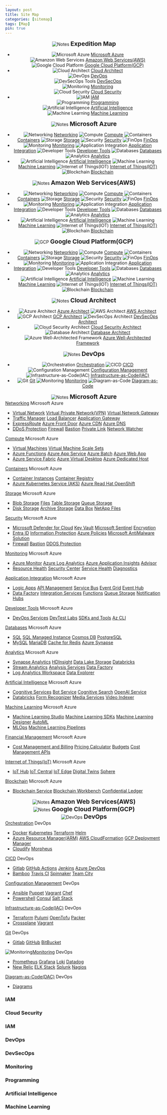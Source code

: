 ```yaml
---
layout: post
title: Site Map
categories: [sitemap]
tags: [Map]
pin: true
---
```

<!-- Notes Start -->
<div class="card categories" align="center">
    <!-- top-category -->
    <div id="a_0" class="card-header d-flex justify-content-between hide-border-bottom">
    <span class="ms-2 align-items-center" style="flex-grow: 1;">
        <img alt="Notes" src="/assets/img/icons/coding-18.svg" />
        <h2 class="mx-2" style="font-size: 1.2rem; display: inline;">Expedition Map</h2>
    </span>
    </div>
    <!-- .card-header -->
      <!-- Sub-categories -->
    <div id="0_111" class="collapse show" aria-expanded="false">
        <ul class="list-group">
            <li class="list-group-item d-flex justify-content-center align-items-center">
                <div class="d-flex align-items-center">
                    <img alt="Microsoft Azure" src="/assets/img/icons/microsoft-azure-18.svg"/>
                    <a href="#a_01" class="mx-2">Microsoft Azure</a>
                </div>
                <div class="d-flex align-items-center">
                    <img alt="Amanzon Web Services" src="/assets/img/icons/amazonwebservices-18.svg"/>
                    <a href="#b_01" class="mx-2">Amazon Web Services(AWS)</a>
                </div>
                <div class="d-flex align-items-center">
                    <img alt="Google Cloud Platform" src="/assets/img/icons/googlecloudplatform-18.svg"/>
                    <a href="#c_01" class="mx-2">Google Cloud Platform(GCP)</a>
                </div>
            </li>
            <li class="list-group-item d-flex justify-content-center align-items-center">
                <div class="d-flex align-items-center">
                    <img alt="Cloud Architect" src="/assets/img/icons/coding-18.svg" />
                    <a href="#d_01" class="mx-2">Cloud Architect</a>
                </div>
                <div class="d-flex align-items-center">
                    <img alt="DevOps" src="/assets/img/icons/coding-18.svg" />
                    <a href="#e_01" class="mx-2">DevOps</a>
                </div>
                <div class="d-flex align-items-center">
                    <img alt="DevSecOps Tools" src="/assets/img/icons/coding-18.svg" />
                    <a href="#" class="mx-2">DevSecOps</a>
                </div>
                <div class="d-flex align-items-center">
                    <img alt="Monitoring" src="/assets/img/icons/monitoring-18.svg" />
                    <a href="#" class="mx-2">Monitoring</a>
                </div>
                <div class="d-flex align-items-center">
                    <img alt="Cloud Security" src="/assets/img/icons/monitoring-18.svg" />
                    <a href="#" class="mx-2">Cloud Security</a>
                </div>
            </li>
            <li class="list-group-item d-flex justify-content-center align-items-center">
                <div class="d-flex align-items-center">
                    <img alt="IAM" src="/assets/img/icons/iam-18.svg" />
                    <a href="#" class="mx-2">IAM</a>
                </div>
                <div class="d-flex align-items-center">
                    <img alt="Programming" src="/assets/img/icons/coding-18.svg" />
                    <a href="#" class="mx-2">Programming</a>
                </div>
                <div class="d-flex align-items-center">
                    <img alt="Artificial Intelligence" src="/assets/img/icons/coding-18.svg" />
                    <a href="#" class="mx-2">Artificial Intelligence</a>
                </div>
                <div class="d-flex align-items-center">
                    <img alt="Machine Learning" src="/assets/img/icons/coding-18.svg" />
                    <a href="#" class="mx-2">Machine Learning</a>
                </div>
            </li>          
        </ul>
    </div>
</div>
<!-- Notes End-->

<!-- Azure Start -->
<div class="card categories" align="center">
    <!-- top-category -->
    <div id="a_01" class="card-header d-flex justify-content-between hide-border-bottom">
    <span class="ms-2 align-items-center" style="flex-grow: 1;">
        <img alt="Notes" src="/assets/img/icons/microsoft-azure-18.svg" />
        <h3 class="mx-2" style="font-size: 1.2rem; display: inline;">Microsoft Azure</h3>
    </span>
    </div>
    <!-- .card-header -->
      <!-- Sub-categories -->
    <div id="a_011" class="collapse show" aria-expanded="false">
        <ul class="list-group align-items-center">
            <li class="list-group-item">
            <img alt="Networking" src="/assets/img/icons/coding-18.svg"/>
            <a href="#a_11" class="mx-2">Networking</a>
            <img alt="Compute" src="/assets/img/icons/coding-18.svg"/>
            <a href="#a_12" class="mx-2">Compute</a>
            <img alt="Containers" src="/assets/img/icons/coding-18.svg"/>
            <a href="#a_13" class="mx-2">Containers</a>
            <img alt="Storage" src="/assets/img/icons/coding-18.svg"/>
            <a href="#a_14" class="mx-2">Storage</a>
            <img alt="Security" src="/assets/img/icons/coding-18.svg" />
            <a href="#a_15" class="mx-2">Security</a>
            <img alt="FinOps" src="/assets/img/icons/coding-18.svg" />
            <a href="#a_23" class="mx-2">FinOps</a>
            </li>
            <li class="list-group-item">
            <img alt="Monitoring" src="/assets/img/icons/monitoring-18.svg" />
            <a href="#a_16" class="mx-2">Monitoring</a>
            <img alt="Application Integration" src="/assets/img/icons/coding-18.svg" />
            <a href="#a_17" class="mx-2">Application Integration</a>
            <img alt="Developer Tools" src="/assets/img/icons/coding-18.svg" />
            <a href="#a_18" class="mx-2">Developer Tools</a>
            <img alt="Databases" src="/assets/img/icons/coding-18.svg" />
            <a href="#a_19" class="mx-2">Databases</a>
            <img alt="Analytics" src="/assets/img/icons/coding-18.svg" />
            <a href="#a_20" class="mx-2">Analytics</a>
            </li>
            <li class="list-group-item">
            <img alt="Artificial Intelligence" src="/assets/img/icons/coding-18.svg" />
            <a href="#a_21" class="mx-2">Artificial Intelligence</a>
            <img alt="Machine Learning" src="/assets/img/icons/coding-18.svg" />
            <a href="#a_22" class="mx-2">Machine Learning</a>
            <img alt="Internet of Things(IOT)" src="/assets/img/icons/coding-18.svg" />
            <a href="#a_24" class="mx-2">Internet of Things(IOT)</a>
            <img alt="Blockchain" src="/assets/img/icons/coding-18.svg" />
            <a href="#a_25" class="mx-2">Blockchain</a>
            </li>  
        </ul>
    </div>
</div>
<!-- Azure End-->

<!-- AWS Start -->
<div class="card categories" align="center">
    <!-- top-category -->
    <div id="b_01" class="card-header d-flex justify-content-between hide-border-bottom">
    <span class="ms-2 align-items-center" style="flex-grow: 1;">
        <img alt="Notes" src="/assets/img/icons/amazonwebservices-18.svg" />
        <h3 class="mx-2" style="font-size: 1.2rem; display: inline;">Amazon Web Services(AWS)</h3>
    </span>
    </div>
    <!-- .card-header -->
      <!-- Sub-categories -->
    <div id="b_011" class="collapse show" aria-expanded="false">
        <ul class="list-group align-items-center">
             <li class="list-group-item">
            <img alt="Networking" src="/assets/img/icons/coding-18.svg"/>
            <a href="#" class="mx-2">Networking</a>
            <img alt="Compute" src="/assets/img/icons/coding-18.svg"/>
            <a href="#" class="mx-2">Compute</a>
            <img alt="Containers" src="/assets/img/icons/coding-18.svg"/>
            <a href="#" class="mx-2">Containers</a>
            <img alt="Storage" src="/assets/img/icons/coding-18.svg"/>
            <a href="#" class="mx-2">Storage</a>
            <img alt="Security" src="/assets/img/icons/coding-18.svg" />
            <a href="#" class="mx-2">Security</a>
            <img alt="FinOps" src="/assets/img/icons/coding-18.svg" />
            <a href="#" class="mx-2">FinOps</a>
            </li>
            <li class="list-group-item">
            <img alt="Monitoring" src="/assets/img/icons/monitoring-18.svg" />
            <a href="#" class="mx-2">Monitoring</a>
            <img alt="Application Integration" src="/assets/img/icons/coding-18.svg" />
            <a href="#" class="mx-2">Application Integration</a>
            <img alt="Developer Tools" src="/assets/img/icons/coding-18.svg" />
            <a href="#" class="mx-2">Developer Tools</a>
            <img alt="Databases" src="/assets/img/icons/coding-18.svg" />
            <a href="#" class="mx-2">Databases</a>
            <img alt="Analytics" src="/assets/img/icons/coding-18.svg" />
            <a href="#" class="mx-2">Analytics</a>
            </li>
            <li class="list-group-item">
            <img alt="Artificial Intelligence" src="/assets/img/icons/coding-18.svg" />
            <a href="#" class="mx-2">Artificial Intelligence</a>
            <img alt="Machine Learning" src="/assets/img/icons/coding-18.svg" />
            <a href="#" class="mx-2">Machine Learning</a>
            <img alt="Internet of Things(IOT)" src="/assets/img/icons/coding-18.svg" />
            <a href="#" class="mx-2">Internet of Things(IOT)</a>
            <img alt="Blockchain" src="/assets/img/icons/coding-18.svg" />
            <a href="#" class="mx-2">Blockchain</a>
            </li>      
        </ul>
    </div>
</div>
<!-- AWS End-->

<!-- GCP Start -->
<div class="card categories" align="center">
    <!-- top-category -->
    <div id="c_01" class="card-header d-flex justify-content-between hide-border-bottom">
    <span class="ms-2 align-items-center" style="flex-grow: 1;">
        <img alt="GCP" src="/assets/img/icons/googlecloudplatform-18.svg" />
        <h3 class="mx-2" style="font-size: 1.2rem; display: inline;">Google Cloud Platform(GCP)</h3>
    </span>
    </div>
    <!-- .card-header -->
      <!-- Sub-categories -->
    <div id="c_011" class="collapse show" aria-expanded="false">
        <ul class="list-group align-items-center">
             <li class="list-group-item">
            <img alt="Networking" src="/assets/img/icons/coding-18.svg"/>
            <a href="#" class="mx-2">Networking</a>
            <img alt="Compute" src="/assets/img/icons/coding-18.svg"/>
            <a href="#" class="mx-2">Compute</a>
            <img alt="Containers" src="/assets/img/icons/coding-18.svg"/>
            <a href="#" class="mx-2">Containers</a>
            <img alt="Storage" src="/assets/img/icons/coding-18.svg"/>
            <a href="#" class="mx-2">Storage</a>
            <img alt="Security" src="/assets/img/icons/coding-18.svg" />
            <a href="#" class="mx-2">Security</a>
            <img alt="FinOps" src="/assets/img/icons/coding-18.svg" />
            <a href="#" class="mx-2">FinOps</a>
            </li>
            <li class="list-group-item">
            <img alt="Monitoring" src="/assets/img/icons/monitoring-18.svg" />
            <a href="#" class="mx-2">Monitoring</a>
            <img alt="Application Integration" src="/assets/img/icons/coding-18.svg" />
            <a href="#" class="mx-2">Application Integration</a>
            <img alt="Developer Tools" src="/assets/img/icons/coding-18.svg" />
            <a href="#" class="mx-2">Developer Tools</a>
            <img alt="Databases" src="/assets/img/icons/coding-18.svg" />
            <a href="#" class="mx-2">Databases</a>
            <img alt="Analytics" src="/assets/img/icons/coding-18.svg" />
            <a href="#" class="mx-2">Analytics</a>
            </li>
            <li class="list-group-item">
            <img alt="Artificial Intelligence" src="/assets/img/icons/coding-18.svg" />
            <a href="#" class="mx-2">Artificial Intelligence</a>
            <img alt="Machine Learning" src="/assets/img/icons/coding-18.svg" />
            <a href="#" class="mx-2">Machine Learning</a>
            <img alt="Internet of Things(IOT)" src="/assets/img/icons/coding-18.svg" />
            <a href="#" class="mx-2">Internet of Things(IOT)</a>
            <img alt="Blockchain" src="/assets/img/icons/coding-18.svg" />
            <a href="#" class="mx-2">Blockchain</a>
            </li>          
        </ul>
    </div>
</div>
<!-- GCP End-->

<!-- Cloud Architect Start -->
<div class="card categories" align="center">
    <!-- top-category -->
    <div id="d_01" class="card-header d-flex justify-content-between hide-border-bottom">
    <span class="ms-2 align-items-center" style="flex-grow: 1;">
        <img alt="Notes" src="/assets/img/icons/cloud-18.svg" />
        <h3 class="mx-2" style="font-size: 1.2rem; display: inline;">Cloud Architect</h3>
    </span>
    </div>
    <!-- .card-header -->
      <!-- Sub-categories -->
    <div id="a_011" class="collapse show" aria-expanded="false">
        <ul class="list-group align-items-center">
            <li class="list-group-item">
            <img alt="Azure Architect" src="/assets/img/icons/microsoft-azure-18.svg"/>
            <a href="#a_11" class="mx-2">Azure Architect</a>
            <img alt="AWS Architect" src="/assets/img/icons/amazonwebservices-18.svg"/>
            <a href="#a_12" class="mx-2">AWS Architect</a>
            <img alt="GCP Architect" src="/assets/img/icons/googlecloudplatform-18.svg"/>
            <a href="#a_13" class="mx-2">GCP Architect</a>
            <img alt="DevSecOps Architect" src="/assets/img/icons/docker-18.svg"/>
            <a href="#a_14" class="mx-2">DevSecOps Architect</a>
            </li>
            <li class="list-group-item">
            <img alt="Cloud Security Architect" src="/assets/img/icons/coding-18.svg" />
            <a href="#a_15" class="mx-2">Cloud Security Architect</a>
            <img alt="Database Architect" src="/assets/img/icons/databases-18.svg" />
            <a href="#a_23" class="mx-2">Database Architect</a>
            <img alt="Azure Well-Architected Framework" src="/assets/img/icons/microsoft-azure-18.svg" />
            <a href="/posts/cloud/azure/architect/azure-well-architected-framework" class="mx-2">Azure Well-Architected Framework</a>
            </li>
        </ul>
    </div>
</div>
<!-- Cloud Architect End-->

<!-- DevOps Start -->
<div class="card categories" align="center">
    <!-- top-category -->
    <div id="e_01" class="card-header d-flex justify-content-between hide-border-bottom">
    <span class="ms-2 align-items-center" style="flex-grow: 1;">
        <img alt="Notes" src="/assets/img/icons/azuredevops-18.svg" />
        <h3 class="mx-2" style="font-size: 1.2rem; display: inline;">DevOps</h3>
    </span>
    </div>
    <!-- .card-header -->
      <!-- Sub-categories -->
    <div id="e_011" class="collapse show" aria-expanded="false">
        <ul class="list-group align-items-center">
            <li class="list-group-item">
            <img alt="Orchestration" src="/assets/img/icons/orchestration-18.svg"/>
            <a href="#d_11" class="mx-2">Orchestration</a>
            <img alt="CICD" src="/assets/img/icons/coding-18.svg"/>
            <a href="#d_12" class="mx-2">CICD</a>
            <img alt="Configuration Management" src="/assets/img/icons/configuration-management-18.svg"/>
            <a href="#d_13" class="mx-2">Configuration Management</a>
            <img alt="Infrastructure-as-Code(IAC)" src="/assets/img/icons/coding-18.svg"/>
            <a href="#d_14" class="mx-2">Infrastructure-as-Code(IAC)</a>
            </li>
            <li class="list-group-item">
            <img alt="Git" src="/assets/img/icons/coding-18.svg" />
            <a href="#d_15" class="mx-2">Git</a>
            <img alt="Monitoring" src="/assets/img/icons/monitoring-18.svg" />
            <a href="#d_16" class="mx-2">Monitoring</a>
            <img alt="Diagram-as-Code" src="/assets/img/icons/diagrams.svg" />
            <a href="#d_17" class="mx-2">Diagram-as-Code</a>
            </li>
        </ul>
    </div>
</div>
<!-- DevOps End-->

<!-- Azure Categories Start -->
<div class="card categories" align="center">
    <!-- top-category -->
    <div id="a_02" class="card-header d-flex justify-content-between hide-border-bottom">
    <span class="ms-2 align-items-center" style="flex-grow: 1;">
        <img alt="Notes" src="/assets/img/icons/microsoft-azure-18.svg" />
        <h3 class="mx-2" style="font-size: 1.2rem; display: inline;">Microsoft Azure</h3>
    </span>
    </div>
    <!-- .card-header -->
</div>
<!-- Azure Categories End-->

<!-- Azure Networking Start-->
<div class="card categories">
    <!-- top-category -->
    <div id="a_11" class="card-header d-flex justify-content-between hide-border-bottom">
    <span class="ms-2">
        <i class="far fa-folder-open fa-fw"></i>
        <a href="/posts/cloud/azure/networking/azure-networking/" class="mx-2">Networking</a>
        <!-- content count -->
        <span class="text-muted small font-weight-light">
            Microsoft Azure
        </span>
    </span>
    <!-- arrow -->
        <a href="#a_111" data-bs-toggle="collapse" aria-expanded="false" aria-label="a_11-trigger" class="category-trigger hide-border-bottom collapsed">
        <i class="fas fa-fw fa-angle-down"></i>
        </a>
    </div>
    <!-- .card-header -->
      <!-- Sub-categories -->
    <div id="a_111" class="collapse" aria-expanded="false">
        <ul class="list-group">
            <li class="list-group-item">
            <i class="far fa-folder fa-fw"></i>
            <a href="/posts/cloud/azure/networking/azure-virtual-networks/" class="mx-2">Virtual Network</a>
            <i class="far fa-folder fa-fw"></i>
            <a href="/posts/cloud/azure/networking/virtual-private-network/" class="mx-2">Virtual Private Network(VPN)</a>
            <i class="far fa-folder fa-fw"></i>
            <a href="/posts/cloud/azure/networking/azuure-virtual-network-gateway/" class="mx-2">Virtual Network Gateway</a>
            </li>
            <li class="list-group-item">
            <i class="far fa-folder fa-fw"></i>
            <a href="/posts/cloud/azure/networking/azuure-traffic-manager/" class="mx-2">Traffic Manager</a>
            <i class="far fa-folder fa-fw"></i>
            <a href="/posts/cloud/azure/networking/azure-load-balancer/" class="mx-2">Load Balancer</a>
            <i class="far fa-folder fa-fw"></i>
            <a href="/posts/cloud/azure/networking/azure-application-gateway/" class="mx-2">Application Gateway</a>
            </li>
            <li class="list-group-item">
            <i class="far fa-folder fa-fw"></i>
            <a href="/posts/cloud/azure/networking/azure-expressroute/" class="mx-2">ExpressRoute</a>
            <i class="far fa-folder fa-fw"></i>
            <a href="/posts/cloud/azure/networking/azure-front-door/" class="mx-2">Azure Front Door</a>
            <i class="far fa-folder fa-fw"></i>
            <a href="/posts/cloud/azure/networking/azure-cdn/" class="mx-2">Azure CDN</a>
            <i class="far fa-folder fa-fw"></i>
            <a href="/posts/cloud/azure/networking/azure-dns/" class="mx-2">Azure DNS</a>
            </li>          
            <li class="list-group-item">
            <i class="far fa-folder fa-fw"></i>
            <a href="/posts/cloud/azure/networking/azure-ddos-protection/" class="mx-2">DDoS Protection</a>
            <i class="far fa-folder fa-fw"></i>
            <a href="/posts/cloud/azure/networking/azure-firewall/" class="mx-2">Firewall</a>
            <i class="far fa-folder fa-fw"></i>
            <a href="/posts/cloud/azure/networking/azure-bastion/" class="mx-2">Bastion</a>
            <i class="far fa-folder fa-fw"></i>
            <a href="/posts/cloud/azure/networking/azure-private-link/" class="mx-2">Private Link</a>
            <i class="far fa-folder fa-fw"></i>
            <a href="/posts/cloud/azure/networking/azure-network-watcher/" class="mx-2">Network Watcher</a>
            </li>
        </ul>
    </div>
</div>
<!-- Azure Networking End-->

<!-- Azure Compute Start-->
<div class="card categories">
    <!-- top-category -->
    <div id="a_12" class="card-header d-flex justify-content-between hide-border-bottom">
    <span class="ms-2">
        <i class="far fa-folder-open fa-fw"></i>
        <a href="/posts/cloud/azure/compute/azure-compute/" class="mx-2">Compute</a>
        <!-- content count -->
        <span class="text-muted small font-weight-light">
            Microsoft Azure
        </span>
    </span>
    <!-- arrow -->
        <a href="#a_121" data-bs-toggle="collapse" aria-expanded="false" aria-label="a_12-trigger" class="category-trigger hide-border-bottom collapsed">
        <i class="fas fa-fw fa-angle-down"></i>
        </a>
    </div>
    <!-- .card-header -->
      <!-- Sub-categories -->
    <div id="a_121" class="collapse" aria-expanded="false">
        <ul class="list-group">
            <li class="list-group-item">
            <i class="far fa-folder fa-fw"></i>
            <a href="/posts/cloud/azure/compute/non-serverless/azure-virtual-machines/" class="mx-2">Virtual Machines</a>
            <i class="far fa-folder fa-fw"></i>
            <a href="/posts/cloud/azure/compute/non-serverless/azure-virtual-machine-scale-sets/" class="mx-2">Virtual Machine Scale Sets</a>
            </li>
            <li class="list-group-item">
            <i class="far fa-folder fa-fw"></i>
            <a href="/posts/cloud/azure/compute/serverless/azure functions/" class="mx-2">Azure Functions</a>
            <i class="far fa-folder fa-fw"></i>
            <a href="/posts/cloud/azure/compute/serverless/azure-app-service/" class="mx-2">Azure App Service</a>
            <i class="far fa-folder fa-fw"></i>
            <a href="/posts/cloud/azure/compute/serverless/azure-batch/" class="mx-2">Azure Batch</a>
            <i class="far fa-folder fa-fw"></i>
            <a href="/posts/cloud/azure/compute/serverless/azure-web-app/" class="mx-2">Azure Web App</a>
            </li>
            <li class="list-group-item">
            <i class="far fa-folder fa-fw"></i>
            <a href="/posts/cloud/azure/compute/non-serverless/azure-service-fabric/" class="mx-2">Azure Service Fabric</a>
            <i class="far fa-folder fa-fw"></i>
            <a href="/posts/cloud/azure/compute/non-serverless/azure-virtual-desktop/" class="mx-2">Azure Virtual Desktop</a>
            <i class="far fa-folder fa-fw"></i>
            <a href="/posts/cloud/azure/compute/non-serverless/azure-dedicated-host/" class="mx-2">Azure Dedicated Host</a>
            </li>
        </ul>
    </div>
</div>
<!-- Azure Compute End-->

<!-- Azure Containers Start-->
<div class="card categories">
    <!-- top-category -->
    <div id="a_13" class="card-header d-flex justify-content-between hide-border-bottom">
    <span class="ms-2">
        <i class="far fa-folder-open fa-fw"></i>
        <a href="/posts/cloud/azure/containers/azure-containers/" class="mx-2">Containers</a>
        <!-- content count -->
        <span class="text-muted small font-weight-light">
            Microsoft Azure
        </span>
    </span>
    <!-- arrow -->
        <a href="#a_131" data-bs-toggle="collapse" aria-expanded="false" aria-label="a_13-trigger" class="category-trigger hide-border-bottom collapsed">
        <i class="fas fa-fw fa-angle-down"></i>
        </a>
    </div>
    <!-- .card-header -->
      <!-- Sub-categories -->
    <div id="a_131" class="collapse" aria-expanded="false">
        <ul class="list-group">
            <li class="list-group-item">
            <i class="far fa-folder fa-fw"></i>
            <a href="/posts/cloud/azure/containers/azure-container-instances/" class="mx-2">Container Instances</a>
            <i class="far fa-folder fa-fw"></i>
            <a href="/posts/cloud/azure/containers/azure-container-registry/" class="mx-2">Container Registry</a>
            </li>
            <li class="list-group-item">
            <i class="far fa-folder fa-fw"></i>
            <a href="/posts/cloud/azure/containers/azure-kubernetes-service/" class="mx-2">Azure Kubernetes Service (AKS)</a>
            <i class="far fa-folder fa-fw"></i>
            <a href="/posts/cloud/azure/containers/azure-red-hat-openshift/" class="mx-2">Azure Read Hat OpenShift</a>
            </li>
        </ul>
    </div>
</div>
<!-- Azure Containers End-->

<!-- Azure Storage Start-->
<div class="card categories">
    <!-- top-category -->
    <div id="a_14" class="card-header d-flex justify-content-between hide-border-bottom">
    <span class="ms-2">
        <i class="far fa-folder-open fa-fw"></i>
        <a href="/posts/cloud/azure/storage/azure-storage/" class="mx-2">Storage</a>
        <!-- content count -->
        <span class="text-muted small font-weight-light">
            Microsoft Azure
        </span>
    </span>
    <!-- arrow -->
        <a href="#a_141" data-bs-toggle="collapse" aria-expanded="false" aria-label="a_14-trigger" class="category-trigger hide-border-bottom collapsed">
        <i class="fas fa-fw fa-angle-down"></i>
        </a>
    </div>
    <!-- .card-header -->
      <!-- Sub-categories -->
    <div id="a_141" class="collapse" aria-expanded="false">
        <ul class="list-group">
            <li class="list-group-item">
            <i class="far fa-folder fa-fw"></i>
            <a href="/posts/cloud/azure/storage/azure-blob-storage/" class="mx-2">Blob Storage</a>
            <i class="far fa-folder fa-fw"></i>
            <a href="/posts/cloud/azure/storage/azure-files/" class="mx-2">Files</a>
            <i class="far fa-folder fa-fw"></i>
            <a href="/posts/cloud/azure/storage/azure-table-storage/" class="mx-2">Table Storage</a>
            <i class="far fa-folder fa-fw"></i>
            <a href="/posts/cloud/azure/storage/azure-queue-storage/" class="mx-2">Queue Storage</a>
            </li>
            <li class="list-group-item">
            <i class="far fa-folder fa-fw"></i>
            <a href="/posts/cloud/azure/storage/azure-disk-storage/" class="mx-2">Disk Storage</a>
            <i class="far fa-folder fa-fw"></i>
            <a href="/posts/cloud/azure/storage/azure-archive-storage/" class="mx-2">Archive Storage</a>
            <i class="far fa-folder fa-fw"></i>
            <a href="/posts/cloud/azure/storage/azure-data-box/" class="mx-2">Data Box</a>
            <i class="far fa-folder fa-fw"></i>
            <a href="/posts/cloud/azure/storage/azure-netapp-files/" class="mx-2">NetApp Files</a>
            </li>
        </ul>
    </div>
</div>
<!-- Azure Storage End-->

<!-- Azure Security Start-->
<div class="card categories">
    <!-- top-category -->
    <div id="a_15" class="card-header d-flex justify-content-between hide-border-bottom">
    <span class="ms-2">
        <i class="far fa-folder-open fa-fw"></i>
        <a href="/posts/cloud/azure/security/azure-security/" class="mx-2">Security</a>
        <!-- content count -->
        <span class="text-muted small font-weight-light">
            Microsoft Azure
        </span>
    </span>
    <!-- arrow -->
        <a href="#a_151" data-bs-toggle="collapse" aria-expanded="false" aria-label="a_15-trigger" class="category-trigger hide-border-bottom collapsed">
        <i class="fas fa-fw fa-angle-down"></i>
        </a>
    </div>
    <!-- .card-header -->
      <!-- Sub-categories -->
    <div id="a_151" class="collapse" aria-expanded="false">
        <ul class="list-group">
            <li class="list-group-item">
            <i class="far fa-folder fa-fw"></i>
            <a href="/posts/cloud/azure/security/microsoft-defender-for-cloud/" class="mx-2">Microsoft Defender for Cloud</a>
            <i class="far fa-folder fa-fw"></i>
            <a href="/posts/cloud/azure/security/azure-key-vault/" class="mx-2">Key Vault</a>
            <i class="far fa-folder fa-fw"></i>
            <a href="/posts/cloud/azure/security/microsoft-sentinel/" class="mx-2">Microsoft Sentinel</a>
            <i class="far fa-folder fa-fw"></i>
            <a href="/posts/cloud/azure/security/azure-encryption/" class="mx-2">Encryption</a>
            </li>
            <li class="list-group-item">
            <i class="far fa-folder fa-fw"></i>
            <a href="/posts/iam/entraid/microsoft-entraid/" class="mx-2">Entra ID</a>
            <i class="far fa-folder fa-fw"></i>
            <a href="/posts/cloud/azure/security/azure-information-protection/" class="mx-2">Information Protection</a>
            <i class="far fa-folder fa-fw"></i>
            <a href="/posts/cloud/azure/security/azure-policies/" class="mx-2">Azure Policies</a>
            <i class="far fa-folder fa-fw"></i>
            <a href="/posts/cloud/azure/security/microsoft-antimalware-solution/" class="mx-2">Microsoft AntiMalware Solution</a>
            </li>
            <li class="list-group-item">
            <i class="far fa-folder fa-fw"></i>
            <a href="/posts/cloud/azure/networking/azure-firewall/" class="mx-2">Firewall</a>
            <i class="far fa-folder fa-fw"></i>
            <a href="/posts/cloud/azure/networking/azure-bastion/" class="mx-2">Bastion</a>
            <i class="far fa-folder fa-fw"></i>
            <a href="/posts/cloud/azure/networking/azure-ddos-protection/" class="mx-2">DDOS Protection</a>
            </li>
        </ul>
    </div>
</div>
<!-- Azure Security End-->

<!-- Azure Monitoring Start-->
<div class="card categories">
    <!-- top-category -->
    <div id="a_16" class="card-header d-flex justify-content-between hide-border-bottom">
    <span class="ms-2">
        <i class="far fa-folder-open fa-fw"></i>
        <a href="/posts/cloud/azure/monitoring/azure-monitoring/" class="mx-2">Monitoring</a>
        <!-- content count -->
        <span class="text-muted small font-weight-light">
            Microsoft Azure
        </span>
    </span>
    <!-- arrow -->
        <a href="#a_161" data-bs-toggle="collapse" aria-expanded="false" aria-label="a_16-trigger" class="category-trigger hide-border-bottom collapsed">
        <i class="fas fa-fw fa-angle-down"></i>
        </a>
    </div>
    <!-- .card-header -->
      <!-- Sub-categories -->
    <div id="a_161" class="collapse" aria-expanded="false">
        <ul class="list-group">
            <li class="list-group-item">
            <i class="far fa-folder fa-fw"></i>
            <a href="/posts/cloud/azure/monitoring/azure-monitor/" class="mx-2">Azure Monitor</a>
            <i class="far fa-folder fa-fw"></i>
            <a href="/posts/cloud/azure/monitoring/azure-log-analytics/" class="mx-2">Azure Log Analytics</a>
            <i class="far fa-folder fa-fw"></i>
            <a href="/posts/cloud/azure/monitoring/azure-application-insights/" class="mx-2">Azure Application Insights</a>
            <i class="far fa-folder fa-fw"></i>
            <a href="/posts/cloud/azure/monitoring/azure-advisor/" class="mx-2">Advisor</a>
            </li>
            <li class="list-group-item">
            <i class="far fa-folder fa-fw"></i>
            <a href="/posts/cloud/azure/monitoring/azure-resource-health/" class="mx-2">Resource Health</a>
            <i class="far fa-folder fa-fw"></i>
            <a href="/posts/cloud/azure/monitoring/azure-security-center/" class="mx-2">Security Center</a>
            <i class="far fa-folder fa-fw"></i>
            <a href="/posts/cloud/azure/monitoring/azure-service-health/" class="mx-2">Service Health</a>
            <i class="far fa-folder fa-fw"></i>
            <a href="/posts/cloud/azure/monitoring/azure-diagnostics/" class="mx-2">Diagnostics</a>
            </li>
        </ul>
    </div>
</div>
<!-- Azure Monitoring End-->

<!-- Application Integration Start -->
<div class="card categories">
    <!-- top-category -->
    <div id="a_17" class="card-header d-flex justify-content-between hide-border-bottom">
    <span class="ms-2">
        <i class="far fa-folder-open fa-fw"></i>
        <a href="/posts/cloud/azure/application%20integration/azure-application-integration/" class="mx-2">Application Integration</a>
        <!-- content count -->
        <span class="text-muted small font-weight-light">
            Microsoft Azure
        </span>
    </span>
    <!-- arrow -->
        <a href="#a_171" data-bs-toggle="collapse" aria-expanded="false" aria-label="a_17-trigger" class="category-trigger hide-border-bottom collapsed">
        <i class="fas fa-fw fa-angle-down"></i>
        </a>
    </div>
    <!-- .card-header -->
    <!-- Sub-categories -->
    <div id="a_171" class="collapse" aria-expanded="false">
        <ul class="list-group">
            <li class="list-group-item">
            <i class="far fa-folder fa-fw"></i>
            <a href="/posts/cloud/azure/application%20integration/azure-logic-apps/" class="mx-2">Logic Apps</a>
            <i class="far fa-folder fa-fw"></i>
            <a href="/posts/cloud/azure/application%20integration/azure-api-management/" class="mx-2">API Management</a>
            <i class="far fa-folder fa-fw"></i>
            <a href="/posts/cloud/azure/application%20integration/azure-service-bus/" class="mx-2">Service Bus</a>
            <i class="far fa-folder fa-fw"></i>
            <a href="/posts/cloud/azure/application%20integration/azure-event-grid/" class="mx-2">Event Grid</a>
            <i class="far fa-folder fa-fw"></i>
            <a href="/posts/cloud/azure/application%20integration/azure-event-hub/" class="mx-2">Event Hub</a>
            </li>
            <li class="list-group-item">
            <i class="far fa-folder fa-fw"></i>
            <a href="/posts/cloud/azure/application%20integration/azure-data-factory/" class="mx-2">Data Factory</a>
            <i class="far fa-folder fa-fw"></i>
            <a href="/posts/cloud/azure/application%20integration/azure-integration-services/" class="mx-2">Integration Services</a>
            <i class="far fa-folder fa-fw"></i>
            <a href="/posts/cloud/azure/application%20integration/azure functions/" class="mx-2">Functions</a>
            <i class="far fa-folder fa-fw"></i>
            <a href="/posts/cloud/azure/storage/azure-queue-storage/" class="mx-2">Queue Storage</a>
            <i class="far fa-folder fa-fw"></i>
            <a href="/posts/cloud/azure/application%20integration/azure-notification-hubs/" class="mx-2">Notification Hubs</a>
            </li>
        </ul>
    </div>
</div>
<!-- Application Integration End -->

<!-- Developer Tools Start -->
<div class="card categories">
    <!-- top-category -->
    <div id="a_18" class="card-header d-flex justify-content-between hide-border-bottom">
    <span class="ms-2">
        <i class="far fa-folder-open fa-fw"></i>
        <a href="/posts/cloud/azure/developer%20tools/azure-developer-tools/" class="mx-2">Developer Tools</a>
        <!-- content count -->
        <span class="text-muted small font-weight-light">
            Microsoft Azure
        </span>
    </span>
    <!-- arrow -->
        <a href="#a_181" data-bs-toggle="collapse" aria-expanded="false" aria-label="a_18-trigger" class="category-trigger hide-border-bottom collapsed">
        <i class="fas fa-fw fa-angle-down"></i>
        </a>
    </div>
    <!-- .card-header -->
    <!-- Sub-categories -->
    <div id="a_181" class="collapse" aria-expanded="false">
        <ul class="list-group">
            <li class="list-group-item">
            <i class="far fa-folder fa-fw"></i>
            <a href="/posts/cloud/azure/developer%20tools/azure-devops-services/" class="mx-2">DevOps Services</a>
            <i class="far fa-folder fa-fw"></i>
            <a href="/posts/cloud/azure/developer%20tools/azure-devtest-labs/" class="mx-2">DevTest Labs</a>
            <i class="far fa-folder fa-fw"></i>
            <a href="/posts/cloud/azure/developer%20tools/azure-sdks-and-tools/" class="mx-2">SDKs and Tools</a>
            <i class="far fa-folder fa-fw"></i>
            <a href="/posts/cloud/azure/developer%20tools/azure-cli/" class="mx-2">Az CLI</a>
            </li>
        </ul>
    </div>
</div>
<!-- Developer Tools End -->

<!-- Azure Databases Start-->
<div class="card categories">
    <!-- top-category -->
    <div id="a_19" class="card-header d-flex justify-content-between hide-border-bottom">
    <span class="ms-2">
        <i class="far fa-folder-open fa-fw"></i>
        <a href="/posts/cloud/azure/databases/azure-databases/" class="mx-2">Databases</a>
        <!-- content count -->
        <span class="text-muted small font-weight-light">
            Microsoft Azure
        </span>
    </span>
    <!-- arrow -->
        <a href="#a_191" data-bs-toggle="collapse" aria-expanded="false" aria-label="a_19-trigger" class="category-trigger hide-border-bottom collapsed">
        <i class="fas fa-fw fa-angle-down"></i>
        </a>
    </div>
    <!-- .card-header -->
      <!-- Sub-categories -->
    <div id="a_191" class="collapse" aria-expanded="false">
        <ul class="list-group">
            <li class="list-group-item">
            <i class="far fa-folder fa-fw"></i>
            <a href="/posts/cloud/azure/databases/azure-sql/" class="mx-2">SQL</a>
            <i class="far fa-folder fa-fw"></i>
            <a href="/posts/cloud/azure/databases/azure-sql-managed-instance/" class="mx-2">SQL Managed Instance</a>
            <i class="far fa-folder fa-fw"></i>
            <a href="/posts/cloud/azure/databases/azure-cosmos-db/" class="mx-2">Cosmos DB</a>
            <i class="far fa-folder fa-fw"></i>
            <a href="/posts/cloud/azure/databases/azure-postgresql/" class="mx-2">PostgreSQL</a>
            </li>
            <li class="list-group-item">
            <i class="far fa-folder fa-fw"></i>
            <a href="/posts/cloud/azure/databases/azure-mysql/" class="mx-2">MySQL</a>
            <i class="far fa-folder fa-fw"></i>
            <a href="/posts/cloud/azure/databases/azure-maria-db/" class="mx-2">MariaDB</a>
            <i class="far fa-folder fa-fw"></i>
            <a href="/posts/cloud/azure/databases/azure-cache-for-redis/" class="mx-2">Cache for Redis</a>
            <i class="far fa-folder fa-fw"></i>
            <a href="/posts/cloud/azure/databases/azure-synapse/" class="mx-2">Azure Synapse</a>
            </li>
        </ul>
    </div>
</div>
<!-- Azure Databases End-->

<!-- Analytics Start -->
<div class="card categories">
    <!-- top-category -->
    <div id="a_20" class="card-header d-flex justify-content-between hide-border-bottom">
    <span class="ms-2">
        <i class="far fa-folder-open fa-fw"></i>
        <a href="/posts/cloud/azure/analytics/azure-analytics/" class="mx-2">Analytics</a>
        <!-- content count -->
        <span class="text-muted small font-weight-light">
            Microsoft Azure
        </span>
    </span>
    <!-- arrow -->
        <a href="#a_201" data-bs-toggle="collapse" aria-expanded="false" aria-label="a_20-trigger" class="category-trigger hide-border-bottom collapsed">
        <i class="fas fa-fw fa-angle-down"></i>
        </a>
    </div>
    <!-- .card-header -->
    <!-- Sub-categories -->
    <div id="a_201" class="collapse" aria-expanded="false">
        <ul class="list-group">
            <li class="list-group-item">
            <i class="far fa-folder fa-fw"></i>
            <a href="/posts/cloud/azure/analytics/azure-synapse-analytics/" class="mx-2">Synapse Analytics</a>
            <i class="far fa-folder fa-fw"></i>
            <a href="/posts/cloud/azure/analytics/azure-hdinsight/" class="mx-2">HDInsight</a>
            <i class="far fa-folder fa-fw"></i>
            <a href="/posts/cloud/azure/analytics/azure-data-lake-storage/" class="mx-2">Data Lake Storage</a>
            <i class="far fa-folder fa-fw"></i>
            <a href="/posts/cloud/azure/analytics/azure-databricks/" class="mx-2">Databricks</a>
            </li>
            <li class="list-group-item">
            <i class="far fa-folder fa-fw"></i>
            <a href="/posts/cloud/azure/analytics/azure-stream-analytics/" class="mx-2">Stream Analytics</a>
            <i class="far fa-folder fa-fw"></i>
            <a href="/posts/cloud/azure/analytics/azure-analysis-services/" class="mx-2">Analysis Services</a>
            <i class="far fa-folder fa-fw"></i>
            <a href="/posts/cloud/azure/analytics/azure-data-factory/" class="mx-2">Data Factory</a>
            <i class="far fa-folder fa-fw"></i>
            </li>
            <li class="list-group-item">
            <a href="/posts/cloud/azure/analytics/azure-log-analytics-workspace/" class="mx-2">Log Analytics Workspace</a>
            <i class="far fa-folder fa-fw"></i>
            <a href="/posts/cloud/azure/analytics/azure-data-explorer/" class="mx-2">Data Explorer</a>    
            </li>
        </ul>
    </div>
</div>
<!-- Analytics End -->

<!-- Artificial Intelligence Start -->
<div class="card categories">
    <!-- top-category -->
    <div id="a_21" class="card-header d-flex justify-content-between hide-border-bottom">
    <span class="ms-2">
        <i class="far fa-folder-open fa-fw"></i>
        <a href="/posts/cloud/azure/ai/azure-ai/" class="mx-2">Artificial Intelligence</a>
        <!-- content count -->
        <span class="text-muted small font-weight-light">
            Microsoft Azure
        </span>
    </span>
    <!-- arrow -->
        <a href="#a_211" data-bs-toggle="collapse" aria-expanded="false" aria-label="a_21-trigger" class="category-trigger hide-border-bottom collapsed">
        <i class="fas fa-fw fa-angle-down"></i>
        </a>
    </div>
    <!-- .card-header -->
    <!-- Sub-categories -->
    <div id="a_211" class="collapse" aria-expanded="false">
        <ul class="list-group">
            <li class="list-group-item">
            <i class="far fa-folder fa-fw"></i>
            <a href="/posts/cloud/azure/ai/azure-cognitive-services/" class="mx-2">Cognitive Services</a>
            <i class="far fa-folder fa-fw"></i>
            <a href="/posts/cloud/azure/ai/azure-bot-service/" class="mx-2">Bot Service</a>
            <i class="far fa-folder fa-fw"></i>
            <a href="/posts/cloud/azure/ai/azure-cognitive-search/" class="mx-2">Cognitive Search</a>
            <i class="far fa-folder fa-fw"></i>
            <a href="/posts/cloud/azure/ai/azure-openai-service/" class="mx-2">OpenAI Service</a>
            </li>
            <li class="list-group-item">
            <i class="far fa-folder fa-fw"></i>
            <a href="/posts/cloud/azure/ai/azure-databricks/" class="mx-2">Databricks</a>
            <i class="far fa-folder fa-fw"></i>
            <a href="/posts/cloud/azure/ai/azure-form-recognizer/" class="mx-2">Form Recognizer</a>
            <i class="far fa-folder fa-fw"></i>
            <a href="/posts/cloud/azure/ai/azure-media-services/" class="mx-2">Media Services</a>
            <i class="far fa-folder fa-fw"></i>
            <a href="/posts/cloud/azure/ai/azure-video-indexer/" class="mx-2">Video Indexer</a>
            </li>
        </ul>
    </div>
</div>
<!-- Artificial Intelligence End -->

<!-- Machine Learning Start -->
<div class="card categories">
    <!-- top-category -->
    <div id="a_22" class="card-header d-flex justify-content-between hide-border-bottom">
    <span class="ms-2">
        <i class="far fa-folder-open fa-fw"></i>
        <a href="/posts/cloud/azure/ai/azure-ai/" class="mx-2">Machine Learning</a>
        <!-- content count -->
        <span class="text-muted small font-weight-light">
            Microsoft Azure
        </span>
    </span>
    <!-- arrow -->
        <a href="#a_221" data-bs-toggle="collapse" aria-expanded="false" aria-label="a_22-trigger" class="category-trigger hide-border-bottom collapsed">
        <i class="fas fa-fw fa-angle-down"></i>
        </a>
    </div>
    <!-- .card-header -->
    <!-- Sub-categories -->
    <div id="a_221" class="collapse" aria-expanded="false">
        <ul class="list-group">
            <li class="list-group-item">
            <i class="far fa-folder fa-fw"></i>
            <a href="/posts/cloud/azure/ml/machine-learning-studio/" class="mx-2">Machine Learning Studio</a>
            <i class="far fa-folder fa-fw"></i>
            <a href="/posts/cloud/azure/ml/machine-learning-sdks/" class="mx-2">Machine Learning SDKs</a>
            <i class="far fa-folder fa-fw"></i>
            <a href="/posts/cloud/azure/ml/machine-learning-designer/" class="mx-2">Machine Learning Designer</a>
            <i class="far fa-folder fa-fw"></i>
            <a href="/posts/cloud/azure/ml/auto-ml/" class="mx-2">AutoML</a>
            </li>
            <li class="list-group-item">
            <i class="far fa-folder fa-fw"></i>
            <a href="/posts/cloud/azure/ml/mlops/" class="mx-2">MLOps</a>
            <i class="far fa-folder fa-fw"></i>
            <a href="/posts/cloud/azure/ml/machine-learning-pipelines/" class="mx-2">Machine Learning Pipelines</a>
            </li>
        </ul>
    </div>
</div>
<!-- Machine Learning End -->

<!-- Financial Management Start -->
<div class="card categories">
    <!-- top-category -->
    <div id="a_23" class="card-header d-flex justify-content-between hide-border-bottom">
    <span class="ms-2">
        <i class="far fa-folder-open fa-fw"></i>
        <a href="/posts/cloud/azure/financial%20management/azure-financial-management/" class="mx-2">Financial Management</a>
        <!-- content count -->
        <span class="text-muted small font-weight-light">
            Microsoft Azure
        </span>
    </span>
    <!-- arrow -->
        <a href="#a_231" data-bs-toggle="collapse" aria-expanded="false" aria-label="a_23-trigger" class="category-trigger hide-border-bottom collapsed">
        <i class="fas fa-fw fa-angle-down"></i>
        </a>
    </div>
    <!-- .card-header -->
    <!-- Sub-categories -->
    <div id="a_231" class="collapse" aria-expanded="false">
        <ul class="list-group">
            <li class="list-group-item">
            <i class="far fa-folder fa-fw"></i>
            <a href="/posts/cloud/azure/financial%20management/azure-cost-management-and-billing/" class="mx-2">Cost Management and Billing</a>
            <i class="far fa-folder fa-fw"></i>
            <a href="/posts/cloud/azure/financial%20management/azure-pricing-calculator/" class="mx-2">Pricing Calculator</a>
            <i class="far fa-folder fa-fw"></i>
            <a href="/posts/cloud/azure/financial%20management/azure-budgets/" class="mx-2">Budgets</a>
            <i class="far fa-folder fa-fw"></i>
            <a href="/posts/cloud/azure/financial%20management/azure-cost-management-apis/" class="mx-2">Cost Management APIs</a>
            </li>
        </ul>
    </div>
</div>
<!--Financial Management End -->

<!-- IoT Start -->
<div class="card categories">
    <!-- top-category -->
    <div id="a_24" class="card-header d-flex justify-content-between hide-border-bottom">
    <span class="ms-2">
        <i class="far fa-folder-open fa-fw"></i>
        <a href="/posts/cloud/azure/iot/azure-iot/" class="mx-2">Internet of Things(IoT)</a>
        <!-- content count -->
        <span class="text-muted small font-weight-light">
            Microsoft Azure
        </span>
    </span>
    <!-- arrow -->
        <a href="#a_241" data-bs-toggle="collapse" aria-expanded="false" aria-label="a_24-trigger" class="category-trigger hide-border-bottom collapsed">
        <i class="fas fa-fw fa-angle-down"></i>
        </a>
    </div>
    <!-- .card-header -->
    <!-- Sub-categories -->
    <div id="a_241" class="collapse" aria-expanded="false">
        <ul class="list-group">
            <li class="list-group-item">
            <i class="far fa-folder fa-fw"></i>
            <a href="/posts/cloud/azure/iot/azure-iot-hub/" class="mx-2">IoT Hub</a>
            <i class="far fa-folder fa-fw"></i>
            <a href="/posts/cloud/azure/iot/azure-iot-central/" class="mx-2">IoT Central</a>
            <i class="far fa-folder fa-fw"></i>
            <a href="/posts/cloud/azure/iot/azure-iot-edge/" class="mx-2">IoT Edge</a>
            <i class="far fa-folder fa-fw"></i>
            <a href="/posts/cloud/azure/iot/azure-digital-twins/" class="mx-2">Digital Twins</a>
            <i class="far fa-folder fa-fw"></i>
            <a href="/posts/cloud/azure/iot/azure-sphere/" class="mx-2">Sphere</a>
            </li>
        </ul>
    </div>
</div>
<!-- IoT End -->

<!-- Blockchain Start -->
<div class="card categories">
    <!-- top-category -->
    <div id="a_25" class="card-header d-flex justify-content-between hide-border-bottom">
    <span class="ms-2">
        <i class="far fa-folder-open fa-fw"></i>
        <a href="/posts/cloud/azure/blockchain/azure-blockchain/" class="mx-2">Blockchain</a>
        <!-- content count -->
        <span class="text-muted small font-weight-light">
            Microsoft Azure
        </span>
    </span>
    <!-- arrow -->
        <a href="#a_251" data-bs-toggle="collapse" aria-expanded="false" aria-label="a_25-trigger" class="category-trigger hide-border-bottom collapsed">
        <i class="fas fa-fw fa-angle-down"></i>
        </a>
    </div>
    <!-- .card-header -->
    <!-- Sub-categories -->
    <div id="a_251" class="collapse" aria-expanded="false">
        <ul class="list-group">
            <li class="list-group-item">
            <i class="far fa-folder fa-fw"></i>
            <a href="/posts/cloud/azure/blockchain/azure-blockchain-service/" class="mx-2">Blockchain Service</a>
            <i class="far fa-folder fa-fw"></i>
            <a href="/posts/cloud/azure/blockchain/azure-blockchain-workbench/" class="mx-2">Blockchain Workbench</a>
            <i class="far fa-folder fa-fw"></i>
            <a href="/posts/cloud/azure/blockchain/azure-confidential-ledger/" class="mx-2">Confidential Ledger</a>
            </li>
        </ul>
    </div>
</div>
<!-- Blockchain End -->

<!-- AWS Categories Start -->
<div class="card categories" align="center">
    <!-- top-category -->
    <div id="b_02" class="card-header d-flex justify-content-between hide-border-bottom">
    <span class="ms-2 align-items-center" style="flex-grow: 1;">
        <img alt="Notes" src="/assets/img/icons/amazonwebservices-18.svg" />
        <h3 class="mx-2" style="font-size: 1.2rem; display: inline;">Amazon Web Services(AWS)</h3>
    </span>
    </div>
    <!-- .card-header -->
</div>
<!-- AWS Categories End-->

<!-- GCP Categories Start -->
<div class="card categories" align="center">
    <!-- top-category -->
    <div id="c_02" class="card-header d-flex justify-content-between hide-border-bottom">
    <span class="ms-2 align-items-center" style="flex-grow: 1;">
        <img alt="Notes" src="/assets/img/icons/googlecloudplatform-18.svg" />
        <h3 class="mx-2" style="font-size: 1.2rem; display: inline;">Google Cloud Platform(GCP)</h3>
    </span>
    </div>
    <!-- .card-header -->
</div>
<!-- GCP Categories End-->

<!-- DevOps Categories Start -->
<div class="card categories" align="center">
    <!-- top-category -->
    <div id="d_02" class="card-header d-flex justify-content-between hide-border-bottom">
    <span class="ms-2 align-items-center" style="flex-grow: 1;">
        <img alt="DevOps" src="/assets/img/icons/coding-18.svg" />
        <h3 class="mx-2" style="font-size: 1.2rem; display: inline;">DevOps</h3>
    </span>
    </div>
    <!-- .card-header -->
</div>
<!-- Azure Categories End-->

<!-- Orchestration Start -->
<div class="card categories">
    <!-- top-category -->
    <div id="d_11" class="card-header d-flex justify-content-between hide-border-bottom">
    <span class="ms-2">
        <i class="far fa-folder-open fa-fw"></i>
        <a href="/posts/devops/orchestration/orchestration" class="mx-2">Orchestration</a>
        <!-- content count -->
        <span class="text-muted small font-weight-light">
            DevOps
        </span>
    </span>
    <!-- arrow -->
        <a href="#d_111" data-bs-toggle="collapse" aria-expanded="false" aria-label="a_24-trigger" class="category-trigger hide-border-bottom collapsed">
        <i class="fas fa-fw fa-angle-down"></i>
        </a>
    </div>
    <!-- .card-header -->
    <!-- Sub-categories -->
    <div id="d_111" class="collapse" aria-expanded="false">
        <ul class="list-group">
            <li class="list-group-item">
            <i class="far fa-folder fa-fw"></i>
            <a href="/posts/devops/orchestration/docker/docker" class="mx-2">Docker</a>
            <i class="far fa-folder fa-fw"></i>
            <a href="/posts/devops/orchestration/kubernetes/kubernetes" class="mx-2">Kubernetes</a>
            <i class="far fa-folder fa-fw"></i>
            <a href="/posts/devops/orchestration/terraform/terraform" class="mx-2">Terraform</a>
            <i class="far fa-folder fa-fw"></i>
            <a href="/posts/devops/orchestration/helm/helm" class="mx-2">Helm</a>
            </li>
            <li class="list-group-item">
            <i class="far fa-folder fa-fw"></i>
            <a href="/posts/devops/orchestration/arm/azure-resource-manager" class="mx-2">Azure Resource Manager(ARM)</a>
            <i class="far fa-folder fa-fw"></i>
            <a href="/posts/devops/orchestration/aws%20cloud%20formation/aws-cloud-formation" class="mx-2">AWS CloudFormation</a>
            <i class="far fa-folder fa-fw"></i>
            <a href="/posts/devops/orchestration/gcp%20deployment%20manager/gcp-deployment-manager" class="mx-2">GCP Deployment Manager</a>
            </li>
            <li class="list-group-item">
            <i class="far fa-folder fa-fw"></i>
            <a href="/posts/devops/orchestration/cloudify/cloudify" class="mx-2">Cloudify</a>
            <i class="far fa-folder fa-fw"></i>
            <a href="/posts/devops/orchestration/morpheus/morpheus" class="mx-2">Morpheus</a>    
            </li>
        </ul>
    </div>
</div>
<!-- Orchestration End -->

<!-- CICD Start -->
<div class="card categories">
    <!-- top-category -->
    <div id="d_12" class="card-header d-flex justify-content-between hide-border-bottom">
    <span class="ms-2">
        <i class="far fa-folder-open fa-fw"></i>
        <a href="/posts/devops/cicd/cicd" class="mx-2">CICD</a>
        <!-- content count -->
        <span class="text-muted small font-weight-light">
            DevOps
        </span>
    </span>
    <!-- arrow -->
        <a href="#d_121" data-bs-toggle="collapse" aria-expanded="false" aria-label="d_12-trigger" class="category-trigger hide-border-bottom collapsed">
        <i class="fas fa-fw fa-angle-down"></i>
        </a>
    </div>
    <!-- .card-header -->
    <!-- Sub-categories -->
    <div id="d_121" class="collapse" aria-expanded="false">
        <ul class="list-group">
            <li class="list-group-item">
            <i class="far fa-folder fa-fw"></i>
            <a href="/posts/devops/cicd/gitlab/gitlab" class="mx-2">Gitlab</a>
            <i class="far fa-folder fa-fw"></i>
            <a href="/posts/devops/cicd/github actions/github-actions" class="mx-2">GitHub Actions</a>
            <i class="far fa-folder fa-fw"></i>
            <a href="/posts/devops/cicd/jenkins/jenkins" class="mx-2">Jenkins</a>
            <i class="far fa-folder fa-fw"></i>
            <a href="/posts/devops/cicd/azure%20devops/azure-devops" class="mx-2">Azure DevOps</a>
            </li>
            <li class="list-group-item">
            <i class="far fa-folder fa-fw"></i>
            <a href="/posts/devops/cicd/bamboo/bamboo" class="mx-2">Bamboo</a>
            <i class="far fa-folder fa-fw"></i>
            <a href="/posts/devops/cicd/travisci/travisci" class="mx-2">Travis CI</a>
            <i class="far fa-folder fa-fw"></i>
            <a href="/posts/devops/cicd/spinnaker/spinnaker" class="mx-2">Spinnaker</a>
            <i class="far fa-folder fa-fw"></i>
            <a href="/posts/devops/cicd/teamcity/teamcity" class="mx-2">Team City</a> 
            </li>
        </ul>
    </div>
</div>
<!-- CICD End -->

<!-- Configuration Management Start -->
<div class="card categories">
    <!-- top-category -->
    <div id="d_13" class="card-header d-flex justify-content-between hide-border-bottom">
    <span class="ms-2">
        <i class="far fa-folder-open fa-fw"></i>
        <a href="/posts/devops/configuration%20management/configuration-management" class="mx-2">Configuration Management</a>
        <!-- content count -->
        <span class="text-muted small font-weight-light">
            DevOps
        </span>
    </span>
    <!-- arrow -->
        <a href="#d_131" data-bs-toggle="collapse" aria-expanded="false" aria-label="d_13-trigger" class="category-trigger hide-border-bottom collapsed">
        <i class="fas fa-fw fa-angle-down"></i>
        </a>
    </div>
    <!-- .card-header -->
    <!-- Sub-categories -->
    <div id="d_131" class="collapse" aria-expanded="false">
        <ul class="list-group">
            <li class="list-group-item">
            <i class="far fa-folder fa-fw"></i>
            <a href="/posts/devops/configuration%20management/ansible/ansible" class="mx-2">Ansible</a>
            <i class="far fa-folder fa-fw"></i>
            <a href="/posts/devops/configuration%20management/puppet/puppet" class="mx-2">Puppet</a>
            <i class="far fa-folder fa-fw"></i>
            <a href="/posts/devops/configuration%20management/vagrant/vagrant" class="mx-2">Vagrant</a>
            <i class="far fa-folder fa-fw"></i>
            <a href="/posts/devops/configuration%20management/chef/chef" class="mx-2">Chef</a>
            </li>
            <li class="list-group-item">
            <i class="far fa-folder fa-fw"></i>
            <a href="/posts/devops/configuration%20management/powershell/powershell" class="mx-2">Powershell</a>
            <i class="far fa-folder fa-fw"></i>
            <a href="/posts/devops/configuration%20management/consul/consul" class="mx-2">Consul</a>
            <i class="far fa-folder fa-fw"></i>
            <a href="/posts/devops/configuration%20management/saltstack/saltstack" class="mx-2">Salt Stack</a>  
            </li>
        </ul>
    </div>
</div>
<!-- Configuration Management End -->

<!-- IAC Start -->
<div class="card categories">
    <!-- top-category -->
    <div id="d_14" class="card-header d-flex justify-content-between hide-border-bottom">
    <span class="ms-2">
        <i class="far fa-folder-open fa-fw"></i>
        <a href="/posts/devops/iac/iac" class="mx-2">Infrastructure-as-Code(IAC)</a>
        <!-- content count -->
        <span class="text-muted small font-weight-light">
            DevOps
        </span>
    </span>
    <!-- arrow -->
        <a href="#d_141" data-bs-toggle="collapse" aria-expanded="false" aria-label="d_14-trigger" class="category-trigger hide-border-bottom collapsed">
        <i class="fas fa-fw fa-angle-down"></i>
        </a>
    </div>
    <!-- .card-header -->
    <!-- Sub-categories -->
    <div id="d_141" class="collapse" aria-expanded="false">
        <ul class="list-group">
            <li class="list-group-item">
            <i class="far fa-folder fa-fw"></i>
            <a href="/posts/devops/orchestration/terraform/terraform" class="mx-2">Terraform</a>
            <i class="far fa-folder fa-fw"></i>
            <a href="/posts/devops/iac/pulumi/pulumi" class="mx-2">Pulumi</a>
            <i class="far fa-folder fa-fw"></i>
            <a href="/posts/devops/iac/opentofu/opentofu" class="mx-2">OpenTofu</a>
            <i class="far fa-folder fa-fw"></i>
            <a href="/posts/devops/iac/packer/packer" class="mx-2">Packer</a>
            </li>
            <li class="list-group-item">
            <i class="far fa-folder fa-fw"></i>
            <a href="/posts/devops/iac/crossplane/crossplane" class="mx-2">Crossplane</a>
            <i class="far fa-folder fa-fw"></i>
            <a href="/posts/devops/iac/vagrant/vagrant" class="mx-2">Vagrant</a>
            </li>
        </ul>
    </div>
</div>
<!-- IAC End -->

<!-- Git Start -->
<div class="card categories">
    <!-- top-category -->
    <div id="d_15" class="card-header d-flex justify-content-between hide-border-bottom">
    <span class="ms-2">
        <i class="far fa-folder-open fa-fw"></i>
        <a href="/posts/devops/git/git" class="mx-2">Git</a>
        <!-- content count -->
        <span class="text-muted small font-weight-light">
            DevOps
        </span>
    </span>
    <!-- arrow -->
        <a href="#d_151" data-bs-toggle="collapse" aria-expanded="false" aria-label="d_15-trigger" class="category-trigger hide-border-bottom collapsed">
        <i class="fas fa-fw fa-angle-down"></i>
        </a>
    </div>
    <!-- .card-header -->
    <!-- Sub-categories -->
    <div id="d_151" class="collapse" aria-expanded="false">
        <ul class="list-group">
            <li class="list-group-item">
            <i class="far fa-folder fa-fw"></i>
            <a href="/posts/devops/git/gitlab/gitlab" class="mx-2">Gitlab</a>
            <i class="far fa-folder fa-fw"></i>
            <a href="/posts/devops/git/github/github" class="mx-2">GitHub</a>
            <i class="far fa-folder fa-fw"></i>
            <a href="/posts/devops/git/bitbucket/bitbucket" class="mx-2">BitBucket</a>
            </li>
        </ul>
    </div>
</div>
<!-- Git End -->

<!-- Monitoring Start -->
<div class="card categories">
    <!-- top-category -->
    <div id="d_16" class="card-header d-flex justify-content-between hide-border-bottom">
    <span class="ms-2">
        <!-- <i class="far fa-fw"></i> -->
        <img alt="Monitoring" src="/assets/img/icons/monitoring-18.svg" /><a href="/posts/devops/monitoring/monitoring" class="mx-2">Monitoring</a>
        <!-- content count -->
        <span class="text-muted small font-weight-light">
            DevOps
        </span>
    </span>
    <!-- arrow -->
        <a href="#d_161" data-bs-toggle="collapse" aria-expanded="false" aria-label="d_16-trigger" class="category-trigger hide-border-bottom collapsed">
        <i class="fas fa-fw fa-angle-down"></i>
        </a>
    </div>
    <!-- .card-header -->
    <!-- Sub-categories -->
    <div id="d_161" class="collapse" aria-expanded="false">
        <ul class="list-group">
            <li class="list-group-item">
            <i class="far fa-folder fa-fw"></i>
            <a href="/posts/devops/monitoring/prometheus/prometheus" class="mx-2">Prometheus</a>
            <i class="far fa-folder fa-fw"></i>
            <a href="/posts/devops/monitoring/grafana/grafana" class="mx-2">Grafana</a>
            <i class="far fa-folder fa-fw"></i>
            <a href="/posts/devops/monitoring/loki/loki" class="mx-2">Loki</a>
            <i class="far fa-folder fa-fw"></i>
            <a href="/posts/devops/monitoring/datadog/datadog" class="mx-2">Datadog</a>
            </li>
            <li class="list-group-item">
            <i class="far fa-folder fa-fw"></i>
            <a href="/posts/devops/monitoring/new%20relic/newrelic" class="mx-2">New Relic</a>
            <i class="far fa-folder fa-fw"></i>
            <a href="/posts/devops/monitoring/elk/elk" class="mx-2">ELK Stack</a>
            <i class="far fa-folder fa-fw"></i>
            <a href="/posts/devops/monitoring/splunk/splunk" class="mx-2">Splunk</a>
            <i class="far fa-folder fa-fw"></i>
            <a href="/posts/devops/monitoring/nagios/nagios" class="mx-2">Nagios</a> 
            </li>
        </ul>
    </div>
</div>
<!-- Monitoring End -->

<!-- DAC Start -->
<div class="card categories">
    <!-- top-category -->
    <div id="d_17" class="card-header d-flex justify-content-between hide-border-bottom">
    <span class="ms-2">
        <i class="far fa-folder-open fa-fw"></i>
        <a href="/posts/devops/dac/dac" class="mx-2">Diagram-as-Code(DAC)</a>
        <!-- content count -->
        <span class="text-muted small font-weight-light">
            DevOps
        </span>
    </span>
    <!-- arrow -->
        <a href="#d_171" data-bs-toggle="collapse" aria-expanded="false" aria-label="d_17-trigger" class="category-trigger hide-border-bottom collapsed">
        <i class="fas fa-fw fa-angle-down"></i>
        </a>
    </div>
    <!-- .card-header -->
    <!-- Sub-categories -->
    <div id="d_171" class="collapse" aria-expanded="false">
        <ul class="list-group">
            <li class="list-group-item">
            <i class="far fa-folder fa-fw"></i>
            <a href="/posts/devops/dac/diagrams/diagrams" class="mx-2">Diagrams</a>
            </li>
        </ul>
    </div>
</div>
<!-- DAC End -->


### IAM

### Cloud Security 

### IAM

### DevOps 

### DevSecOps 

### Monitoring

### Programming 

### Artificial Intelligence

### Machine Learning